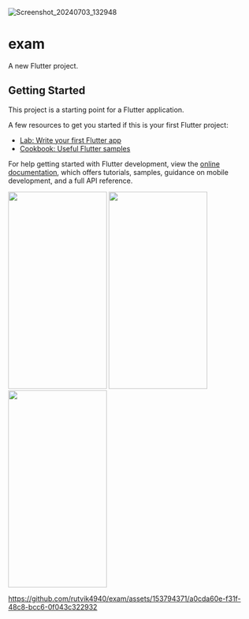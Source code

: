 ![Screenshot_20240703_132948](https://github.com/rutvik4940/exam/assets/153794371/b9ffc7f0-cd2b-408c-be20-5dfcf1e48251)
# exam

A new Flutter project.

## Getting Started

This project is a starting point for a Flutter application.

A few resources to get you started if this is your first Flutter project:

- [Lab: Write your first Flutter app](https://docs.flutter.dev/get-started/codelab)
- [Cookbook: Useful Flutter samples](https://docs.flutter.dev/cookbook)

For help getting started with Flutter development, view the
[online documentation](https://docs.flutter.dev/), which offers tutorials,
samples, guidance on mobile development, and a full API reference.
<p>
  <img src="https://github.com/rutvik4940/exam/assets/153794371/4284c210-b86b-4ae0-ba29-cec308036fb2"
  height="400px" width ="200px"/>
  <img src="https://github.com/rutvik4940/exam/assets/153794371/a4288d67-e9b8-439c-aaef-0a52e3eb6043"
  height="400px" width ="200px"/>
  <img src="https://github.com/rutvik4940/exam/assets/153794371/44a7e864-de43-4b61-b9a4-6d82adfa808b"
  height="400px" width ="200px"/>
 


https://github.com/rutvik4940/exam/assets/153794371/a0cda60e-f31f-48c8-bcc6-0f043c322932



  
</p>
